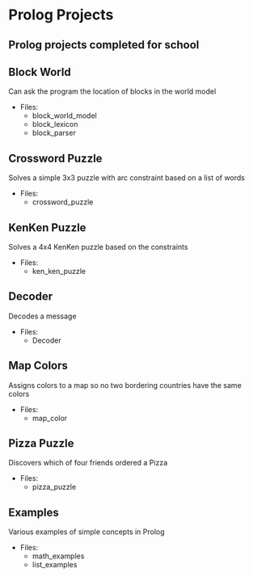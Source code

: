 # Prolog Projects
## Prolog projects completed for school

## Block World
Can ask the program the location of blocks in the world model
- Files:
  - block_world_model
  - block_lexicon
  - block_parser

## Crossword Puzzle
Solves a simple 3x3 puzzle with arc constraint based on a list of words
- Files:
  - crossword_puzzle

## KenKen Puzzle
Solves a 4x4 KenKen puzzle based on the constraints
- Files:
  - ken_ken_puzzle

## Decoder
Decodes a message
- Files:
  - Decoder

## Map Colors
Assigns colors to a map so no two bordering countries have the same colors
- Files:
  - map_color

## Pizza Puzzle
Discovers which of four friends ordered a Pizza
- Files:
  - pizza_puzzle

## Examples
Various examples of simple concepts in Prolog
- Files:
  - math_examples
  - list_examples
